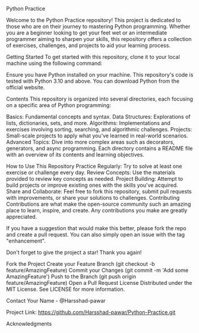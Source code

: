 Python Practice

Welcome to the Python Practice repository! This project is dedicated to those who are on their journey to mastering Python programming. Whether you are a beginner looking to get your feet wet or an intermediate programmer aiming to sharpen your skills, this repository offers a collection of exercises, challenges, and projects to aid your learning process.

Getting Started
To get started with this repository, clone it to your local machine using the following command:

Ensure you have Python installed on your machine. This repository's code is tested with Python 3.10 and above. You can download Python from the official website.

Contents
This repository is organized into several directories, each focusing on a specific area of Python programming:

Basics: Fundamental concepts and syntax.
Data Structures: Explorations of lists, dictionaries, sets, and more.
Algorithms: Implementations and exercises involving sorting, searching, and algorithmic challenges.
Projects: Small-scale projects to apply what you've learned in real-world scenarios.
Advanced Topics: Dive into more complex areas such as decorators, generators, and async programming.
Each directory contains a README file with an overview of its contents and learning objectives.

How to Use This Repository
Practice Regularly: Try to solve at least one exercise or challenge every day.
Review Concepts: Use the materials provided to review key concepts as needed.
Project Building: Attempt to build projects or improve existing ones with the skills you've acquired.
Share and Collaborate: Feel free to fork this repository, submit pull requests with improvements, or share your solutions to challenges.
Contributing
Contributions are what make the open-source community such an amazing place to learn, inspire, and create. Any contributions you make are greatly appreciated.

If you have a suggestion that would make this better, please fork the repo and create a pull request. You can also simply open an issue with the tag "enhancement".

Don't forget to give the project a star! Thank you again!

Fork the Project
Create your Feature Branch (git checkout -b feature/AmazingFeature)
Commit your Changes (git commit -m 'Add some AmazingFeature')
Push to the Branch (git push origin feature/AmazingFeature)
Open a Pull Request
License
Distributed under the MIT License. See LICENSE for more information.

Contact
Your Name - @Harsshad-pawar

Project Link: https://github.com/Harsshad-pawar/Python-Practice.git

Acknowledgments